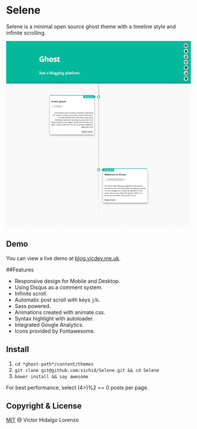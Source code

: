 # Selene

Selene is a minimal open source ghost theme with a timeline style and infinite scrolling.

![Blog image](/blog.png?raw=true)

## Demo

You can view a live demo at [blog.vicdev.me.uk](http://blog.vicdev.me.uk/).

##Features

* Responsive design for Mobile and Desktop.
* Using Disqus as a comment system.
* Infinite scroll.
* Automatic post scroll with keys `j`/`k`.
* Sass powered.
* Animations created with animate.css.
* Syntax highlight with autoloader.
* Integrated Google Analytics.
* Icons provided by Fontawesome.


## Install
1. `cd *ghost-path*/content/themes`
2. `git clone git@github.com:vichid/Selene.git && cd Selene`
3. `bower install && say awesome`


For best performance, select (4>)%2 == 0 posts per page.


## Copyright & License

[MIT](http://opensource.org/licenses/MIT) @ Victor Hidalgo Lorenzo
